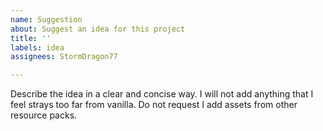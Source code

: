 ```yaml
---
name: Suggestion
about: Suggest an idea for this project
title: ''
labels: idea
assignees: StormDragon77

---
```


Describe the idea in a clear and concise way. I will not add anything that I feel strays too far from vanilla. Do not request I add assets from other resource packs.
